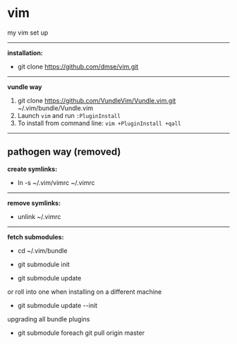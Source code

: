 vim
===

my vim set up

---
**installation:**

* git clone https://github.com/dmse/vim.git

---
**vundle way**

1. git clone https://github.com/VundleVim/Vundle.vim.git ~/.vim/bundle/Vundle.vim
2. Launch `vim` and run `:PluginInstall`
3. To install from command line: `vim +PluginInstall +qall`

---
**pathogen way (removed)**
---
**create symlinks:**

* ln -s ~/.vim/vimrc ~/.vimrc

---
**remove symlinks:**

* unlink ~/.vimrc


---
**fetch submodules:**

* cd ~/.vim/bundle

* git submodule init

* git submodule update

or roll into one when installing on a different machine

* git submodule update --init

upgrading all bundle plugins

* git submodule foreach git pull origin master
